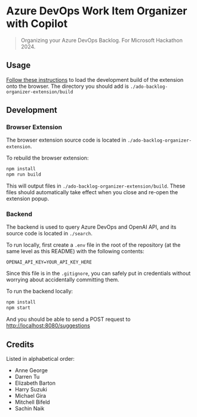 # Azure DevOps Work Item Organizer with Copilot

> Organizing your Azure DevOps Backlog. For Microsoft Hackathon 2024.

## Usage

[Follow these instructions](https://learn.microsoft.com/en-us/microsoft-edge/extensions-chromium/getting-started/extension-sideloading) to load the development build of the extension onto the browser. The directory you should add is `./ado-backlog-organizer-extension/build`

## Development

### Browser Extension

The browser extension source code is located in `./ado-backlog-organizer-extension`.

To rebuild the browser extension:

```bash
npm install
npm run build
```

This will output files in `./ado-backlog-organizer-extension/build`. These files should automatically take effect when you close and re-open the extension popup.

### Backend

The backend is used to query Azure DevOps and OpenAI API, and its source code is located in `./search`.

To run locally, first create a `.env` file in the root of the repository (at the same level as this README) with the following contents:

```dotenv
OPENAI_API_KEY=YOUR_API_KEY_HERE
```

Since this file is in the `.gitignore`, you can safely put in credentials without worrying about accidentally committing them.

To run the backend locally:

```bash
npm install
npm start
```

And you should be able to send a POST request to <http://localhost:8080/suggestions>

## Credits

Listed in alphabetical order:

- Anne George
- Darren Tu
- Elizabeth Barton
- Harry Suzuki
- Michael Gira
- Mitchell Bifeld
- Sachin Naik
